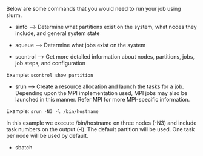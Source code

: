 Below are some commands that you would need to run your job using slurm.

* sinfo --> Determine what partitions exist on the system, what nodes they include, and general system state

* squeue --> Determine what jobs exist on the system

* scontrol --> Get more detailed information about nodes, partitions, jobs, job steps, and configuration

Example: ```scontrol show partition```

* srun --> Create a resource allocation and launch the tasks for a job. Depending upon the MPI implementation used, MPI jobs may also be launched in this manner. Refer MPI for more MPI-specific information.

Example: ```srun -N3 -l /bin/hostname```

In this example we execute /bin/hostname on three nodes (-N3) and include task numbers on the output (-l). The default partition will be used. One task per node will be used by default.

* sbatch <script> --> Submit a job script for later execution. The script will typically contain one or more srun commands to launch parallel tasks.

Example script
```
#!/bin/sh
#SBATCH -N 2
#SBATCH --exclusive
#SBATCH --job-name sleep_job

cd /nfs/scratch
mkdir $SLURM_JOB_ID
cd $SLURM_JOB_ID
MACHINEFILE="hostfile"

# Generate Machinefile for mpi such that hosts are in the same
#  order as if run via srun
#
#srun -N$SLURM_NNODES -n$SLURM_NNODES  hostname  > $MACHINEFILE
scontrol show hostnames $SLURM_JOB_NODELIST > $MACHINEFILE
sed -i "s/$/:${SLURM_NTASKS_PER_NODE}/" $MACHINEFILE

cat $MACHINEFILE
# Run using generated Machine file:
sleep 30
```




